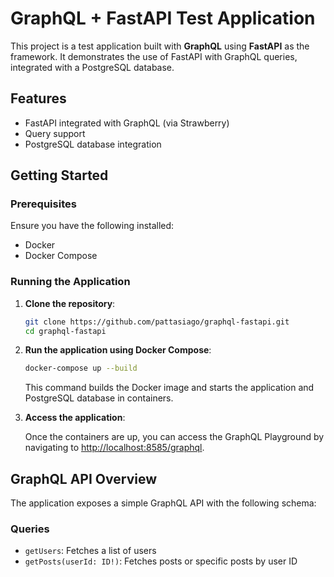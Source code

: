 # GraphQL + FastAPI Test Application

This project is a test application built with **GraphQL** using **FastAPI** as the framework. It demonstrates the use of FastAPI with GraphQL queries, integrated with a PostgreSQL database.

## Features

- FastAPI integrated with GraphQL (via Strawberry)
- Query support
- PostgreSQL database integration

## Getting Started

### Prerequisites

Ensure you have the following installed:

- Docker
- Docker Compose

### Running the Application

1. **Clone the repository**:

    ```bash
    git clone https://github.com/pattasiago/graphql-fastapi.git
    cd graphql-fastapi
    ```

2. **Run the application using Docker Compose**:

    ```bash
    docker-compose up --build
    ```

    This command builds the Docker image and starts the application and PostgreSQL database in containers.

3. **Access the application**:

    Once the containers are up, you can access the GraphQL Playground by navigating to [http://localhost:8585/graphql](http://localhost:8585/graphql).

## GraphQL API Overview

The application exposes a simple GraphQL API with the following schema:

### Queries

- `getUsers`: Fetches a list of users
- `getPosts(userId: ID!)`: Fetches posts or specific posts by user ID
